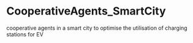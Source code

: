 # CooperativeAgents_SmartCity
cooperative agents in a smart city to optimise the utilisation of charging stations for EV 
